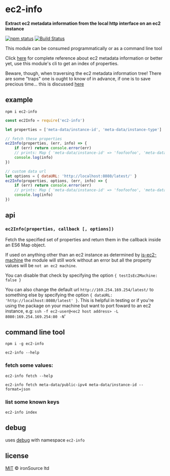 # ec2-info

**Extract ec2 metadata information from the local http interface on an ec2 instance**

[![npm status](http://img.shields.io/npm/v/ec2-info.svg?style=flat-square)](https://www.npmjs.org/package/ec2-info) 
[![Build Status](https://secure.travis-ci.org/ironSource/ec2-info.png?branch=master)](http://travis-ci.org/ironSource/ec2-info)

This module can be consumed programmatically or as a command line tool

Click [here](http://docs.aws.amazon.com/AWSEC2/latest/UserGuide/ec2-instance-metadata.html#instancedata-data-categories) for complete reference about ec2 metadata information or better yet, use this module's cli to get an index of properties.

Beware, though, when traversing the ec2 metadata information tree! There are some "traps" one is ought to know of in advance, if one is to save precious time... this is discussed [here](rant.md)

## example

`npm i ec2-info`

```js
const ec2Info = require('ec2-info')

let properties = ['meta-data/instance-id', 'meta-data/instance-type']

// fetch these properties
ec2Info(properties, (err, info) => {
    if (err) return console.error(err)
    // prints: Map { 'meta-data/instance-id' => 'foofoofoo', 'meta-data/instance-type' => 'm4-large' }
    console.log(info) 
})

// custom data url
let options = { dataURL: 'http://localhost:8080/latest/' }
ec2Info(properties, options, (err, info) => {
    if (err) return console.error(err)
    // prints: Map { 'meta-data/instance-id' => 'foofoofoo', 'meta-data/instance-type' => 'm4-large' }
    console.log(info) 
})
```

## api

### `ec2Info(properties, callback [, options])`
Fetch the specified set of properties and return them in the callback inside an ES6 Map object.

If used on anything other than an ec2 instance as determined by [is-ec2-machine](https://github.com/ironsource/is-ec2-machine) the module will still work without an error but all the property values will be `not an ec2 machine`.

You can disable that check by specifying the option `{ testIsEc2Machine: false }`

You can also change the default url `http://169.254.169.254/latest/` to something else by specifying the option `{ dataURL: 'http://localhost:8080/latest' }`. This is helpful in testing or if you're using the package on your machine but want to port foward to an ec2 instance, e.g: `ssh -f ec2-user@<ec2 host address> -L 8080:169.254.169.254:80 -N`'

## command line tool
`npm i -g ec2-info`

`ec2-info --help`

### fetch some values:
`ec2-info fetch --help`

`ec2-info fetch meta-data/public-ipv4 meta-data/instance-id --format=json`

### list some known keys
`ec2-info index`

## debug
uses [debug](https://github.com/visionmedia/debug) with namespace `ec2-info`

## license

[MIT](http://opensource.org/licenses/MIT) © ironSource ltd
